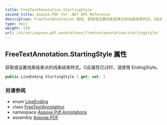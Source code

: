 ```yaml
---
title: FreeTextAnnotation.StartingStyle
second_title: Aspose.PDF for .NET API Reference
description: FreeTextAnnotation 属性。获取或设置线条结束点的线条结束样式。O此属性已过时，请使用 EndingStyle
type: docs
weight: 110
url: /zh/net/aspose.pdf.annotations/freetextannotation/startingstyle/
---
```

## FreeTextAnnotation.StartingStyle 属性

获取或设置线条结束点的线条结束样式。O此属性已过时，请使用 EndingStyle。

```csharp
public LineEnding StartingStyle { get; set; }
```

### 另请参阅

* enum [LineEnding](../../lineending/)
* class [FreeTextAnnotation](../)
* namespace [Aspose.Pdf.Annotations](../../../aspose.pdf.annotations/)
* assembly [Aspose.PDF](../../../)